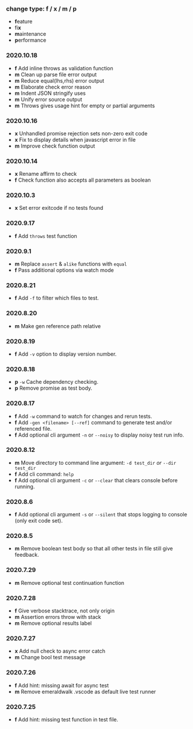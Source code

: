 ### change type: f / x / m / p
* **f**eature
* fi**x**
* **m**aintenance
* **p**erformance

### 2020.10.18

* **f** Add inline throws as validation function
* **m** Clean up parse file error output
* **m** Reduce equal(lhs,rhs) error output
* **m** Elaborate check error reason
* **m** Indent JSON stringify uses
* **m** Unify error source output
* **m** Throws gives usage hint for empty or partial arguments

### 2020.10.16

* **x** Unhandled promise rejection sets non-zero exit code
* **x** Fix to display details when javascript error in file
* **m** Improve check function output

### 2020.10.14
* **x** Rename affirm to check
* **f** Check function also accepts all parameters as boolean

### 2020.10.3
* **x** Set error exitcode if no tests found 

### 2020.9.17
* **f** Add `throws` test function

### 2020.9.1
* **m** Replace `assert` & `alike` functions with `equal`
* **f** Pass additional options via watch mode

### 2020.8.21
* **f** Add `-f` to filter which files to test.

### 2020.8.20
* **m** Make gen reference path relative

### 2020.8.19
* **f** Add `-v` option to display version number.

### 2020.8.18
* **p** `-w` Cache dependency checking.
* **p** Remove promise as test body.

### 2020.8.17
* **f** Add `-w` command to watch for changes and rerun tests.
* **f** Add `-gen <filename> [--ref]` command to generate test and/or referenced file.
* **f** Add optional cli argument `-n` or `--noisy` to display noisy test run info.

### 2020.8.12

* **m** Move directory to command line argument: `-d test_dir` *or* `--dir test_dir`
* **f** Add cli command: `help`
* **f** Add optional cli argument `-c` or `--clear` that clears console before running.

### 2020.8.6

* **f** Add optional cli argument `-s` or `--silent` that stops logging to console (only exit code set).

### 2020.8.5

* **m** Remove boolean test body so that all other tests in file still give feedback.

### 2020.7.29

* **m** Remove optional test continuation function

### 2020.7.28

* **f** Give verbose stacktrace, not only origin
* **m** Assertion errors throw with stack
* **m** Remove optional results label

### 2020.7.27

* **x** Add null check to async error catch
* **m** Change bool test message

### 2020.7.26

 * **f** Add hint: missing await for async test
 * **m** Remove emeraldwalk .vscode as default live test runner

### 2020.7.25

 * **f** Add hint: missing test function in test file.
